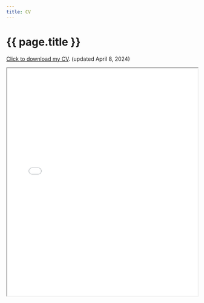 ```yaml
---
title: CV
---
```


<h1>{{ page.title }}</h1>

<p id="updated"> <a href="/assets/downloads/CV_Law.pdf" target="_blank" title="open a pdf of my CV in a new window">Click to download my CV</a>. (updated April 8, 2024)</p>

<iframe src="../assets/downloads/CV_Law.pdf" height="600" width="100%"></iframe>


<br/>
